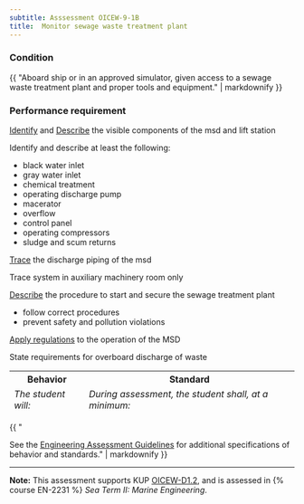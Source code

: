 ```yaml
---
subtitle: Asssessment OICEW-9-1B
title:  Monitor sewage waste treatment plant
---
```




### Condition

{{ "Aboard ship or in an approved simulator, given access to a sewage waste treatment plant and proper tools and equipment." | markdownify }}

### Performance requirement 

<table width='100%' class='Guidelines'>
 <thead>
 <tr>
     <th class='thirty'>Behavior</th>
     <th class='seventy'>Standard</th>
 </tr>
 <tr>
     <td><em>The student will:</em></td>
     <td><em>During assessment, the student shall, at a minimum:</em></td>
 </tr>
 </thead>
 <tbody>


<!--rowstart-->

[Identify](guidelines#identify) and [Describe](guidelines#describeequipment) the visible components of the msd and lift station

<!--cellbreak-->

Identify and describe at least the following:

  * black water inlet
  * gray water inlet
  * chemical treatment
  * operating discharge pump
  * macerator
  * overflow
  * control panel
  * operating compressors
  * sludge and scum returns

<!--rowend-->


<!--rowstart-->

[Trace](guidelines#trace) the discharge piping of the msd

<!--cellbreak-->

Trace system in auxiliary machinery room only

<!--rowend-->


<!--rowstart-->

[Describe](guidelines#describeaction) the procedure to start and secure the sewage treatment plant

<!--cellbreak-->

* follow correct procedures
* prevent safety and pollution violations

<!--rowend-->


<!--rowstart-->

[Apply regulations](guidelines#applyregulations) to the operation of the MSD

<!--cellbreak-->

State requirements for overboard discharge of waste

<!--rowend-->


 </tbody>
 </table>

{{ "

See the [Engineering Assessment Guidelines](guidelines) for additional specifications of behavior and standards." | markdownify }}


*****

**Note:** This assessment supports KUP [OICEW-D1.2]({{site.baseurl}}/tables/31.html#OICEW-D1.2), and is assessed in  {% course  EN-2231 %}  *Sea Term II: Marine Engineering*. 

